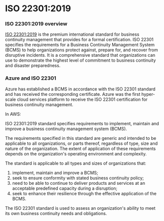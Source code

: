 # ISO 22301:2019

### ISO 22301:2019 overview <a href="#iso-223012019-overview" id="iso-223012019-overview"></a>

[ISO 22301:2019](https://www.iso.org/standard/75106.html) is the premium international standard for business continuity management that provides for a formal certification. ISO 22301 specifies the requirements for a Business Continuity Management System (BCMS) to help organizations protect against, prepare for, and recover from disruptive incidents. It is a comprehensive standard that organizations can use to demonstrate the highest level of commitment to business continuity and disaster preparedness.

### Azure and ISO 22301 <a href="#azure-and-iso-22301" id="azure-and-iso-22301"></a>

Azure has established a BCMS in accordance with the ISO 22301 standard and has received the corresponding certificate. Azure was the first hyper-scale cloud services platform to receive the ISO 22301 certification for business continuity management.

In AWS:&#x20;

ISO 22301:2019 standard specifies requirements to implement, maintain and improve a business continuity management system (BCMS).

The requirements specified in this standard are generic and intended to be applicable to all organizations, or parts thereof, regardless of type, size and nature of the organization. The extent of application of these requirements depends on the organization's operating environment and complexity.

The standard is applicable to all types and sizes of organizations that:

1. implement, maintain and improve a BCMS;
2. seek to ensure conformity with stated business continuity policy;
3. need to be able to continue to deliver products and services at an acceptable predefined capacity during a disruption;
4. seek to enhance their resilience through the effective application of the BCMS.

The ISO 22301 standard is used to assess an organization's ability to meet its own business continuity needs and obligations.

